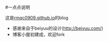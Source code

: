 #一点点说明

这是[rmqc0909.github.io](https://rmqc0909.github.io)的blog
* 感谢来自于beiyuu的设计(http://beiyuu.com/)
* 博客小屋初建成，欢迎fork
